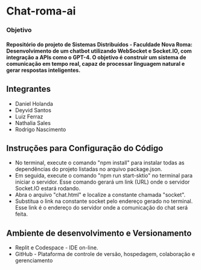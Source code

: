 # Chat-roma-ai

### Objetivo
#### Repositório do projeto de Sistemas Distribuídos - Faculdade Nova Roma: Desenvolvimento de um chatbot utilizando WebSocket e Socket.IO, com integração a APIs como o GPT-4. O objetivo é construir um sistema de comunicação em tempo real, capaz de processar linguagem natural e gerar respostas inteligentes.

## Integrantes
- Daniel Holanda
- Deyvid Santos
- Luiz Ferraz
- Nathalia Sales
- Rodrigo Nascimento
  
## Instruções para Configuração do Código
- No terminal, execute o comando "npm install" para instalar todas as dependências do projeto listadas no arquivo package.json.
- Em seguida, execute o comando "npm run start-sktio" no terminal para iniciar o servidor. Esse comando gerará um link (URL) onde o servidor Socket.IO estará rodando.
- Abra o arquivo "chat.html" e localize a constante chamada "socket".
- Substitua o link na constante socket pelo endereço gerado no terminal. Esse link é o endereço do servidor onde a comunicação do chat será feita.
  
## Ambiente de desenvolvimento e Versionamento 
- Replit e Codespace - IDE on-line.<br>
- GitHub - Plataforma de controle de versão, hospedagem, colaboração e gerenciamento


